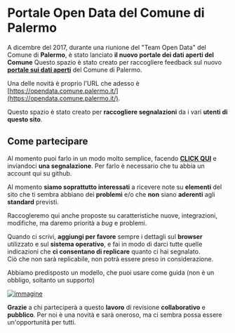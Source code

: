 # Portale Open Data del Comune di Palermo

A dicembre del 2017, durante una riunione del "Team Open Data" del Comune di **Palermo**, è stato lanciato **il nuovo portale dei dati aperti del Comune**
Questo spazio è stato creato per raccogliere feedback sul nuovo [**portale sui dati aperti**](https://opendata.comune.palermo.it) del Comune di Palermo.

Una delle novità è proprio l'URL che adesso è [https://opendata.comune.palermo.it/](https://opendata.comune.palermo.it/).

Questo spazio è stato creato per **raccogliere segnalazioni** da i vari **utenti di questo sito**.

## Come partecipare

Al momento puoi farlo in un modo molto semplice, facendo [**CLICK QUI**](https://github.com/ComuneDiPalermo/PortaleOpendata/issues/new) e inviandoci **una segnalazione**. Per farlo è necessario che tu abbia un account qui su github.

Al momento **siamo soprattutto interessati** a ricevere note su **elementi** del sito che ti sembra abbiano dei **problemi** e/o che **non** siano **aderenti** agli **standard** previsti.

Raccogleremo qui anche proposte su caratteristiche nuove, integrazioni, modifiche, ma daremo priorità a *bug* e problemi.

Quando ci scrivi, **aggiungi per favore** sempre i dettagli sul **browser** utilizzato e sul **sistema operativo**, e fai in modo di darci tutte quelle indicazioni che **ci consentano di replicare** quanto ci hai segnalato. <br>Ciò che non sarà replicabile, non potrà essere preso in considerazione.

Abbiamo predisposto un modello, che puoi usare come guida (non è un obbligo, soltanto un supporto)

[![immagine](https://user-images.githubusercontent.com/36098889/38262140-a8a31552-376c-11e8-90f1-94dc946b8e48.png)](https://github.com/ComuneDiPalermo/PortaleOpendata/issues/new)

**Grazie** a chi parteciperà a questo **lavoro** di revisione **collaborativo** e **pubblico**. Per noi è una novità e sarà oneroso, ma ci sembra possa essere un'opportunità per tutti.
